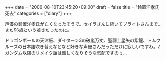 +++
date = "2006-08-10T23:45:20+09:00"
draft = false
title = "鈴置洋孝氏死去"
categories = ["diary"]
+++

声優の鈴置洋孝氏が亡くなったそうで。セイラさんに続いてブライトさんまで…まだ56歳という若さだったのに。

ドラゴンボールの天津飯、ダイターン3の破嵐万丈、聖闘士星矢の紫龍、トムクルーズの日本語吹き替えなどなど好きな声優さんだっただけに寂しいですわ。Zガンダム以降のリメイク話は難しくなりそうな気配ですのぅ…
